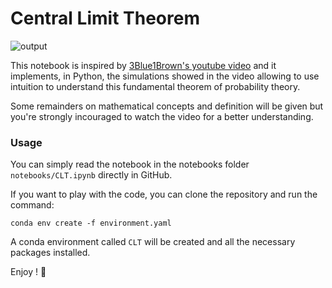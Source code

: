 # Central Limit Theorem

![output](https://user-images.githubusercontent.com/20300069/225655389-5e91d747-69ca-44ed-8498-18690f874fd7.png)

This notebook is inspired by [3Blue1Brown's youtube video](https://www.youtube.com/watch?v=zeJD6dqJ5lo) and it implements, in Python, the simulations showed in the video allowing to use intuition to understand this fundamental theorem of probability theory.

Some remainders on mathematical concepts and definition will be given but you're strongly incouraged to watch the video for a better understanding.

### Usage

You can simply read the notebook in the notebooks folder `notebooks/CLT.ipynb` directly in GitHub.

If you want to play with the code, you can clone the repository and run the command:
```
conda env create -f environment.yaml
```

A conda environment called `CLT` will be created and all the necessary packages installed.

Enjoy ! 🤗
